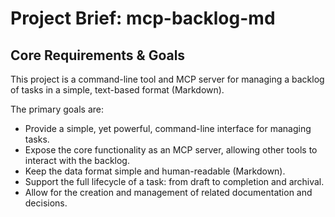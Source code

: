 # Project Brief: mcp-backlog-md

## Core Requirements & Goals

This project is a command-line tool and MCP server for managing a backlog of tasks in a simple, text-based format (Markdown).

The primary goals are:

- Provide a simple, yet powerful, command-line interface for managing tasks.
- Expose the core functionality as an MCP server, allowing other tools to interact with the backlog.
- Keep the data format simple and human-readable (Markdown).
- Support the full lifecycle of a task: from draft to completion and archival.
- Allow for the creation and management of related documentation and decisions.
